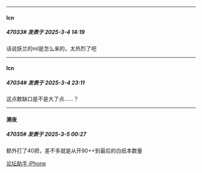 ﻿
*****

####  lcn  
##### 47033#       发表于 2025-3-4 14:19

话说妖兰的ml是怎么来的，太热烈了吧


*****

####  lcn  
##### 47034#       发表于 2025-3-4 23:11

这点数缺口是不是大了点……？


*****

####  溯夜  
##### 47035#       发表于 2025-3-5 00:27

额外打了40把，差不多就是从开90++到最后的白纸本数量

[论坛助手,iPhone](https://bbs.saraba1st.com/2b/forum.php?mod=viewthread&amp;tid=2029836)

